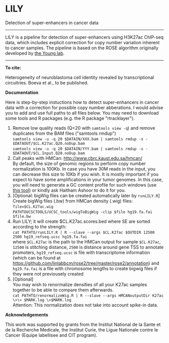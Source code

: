# LILY
Detection of super-enhancers in cancer data    

---------------------------------------------------------------------------------------------------------------------------

LILY is a pipeline for detection of super-enhancers using H3K27ac ChIP-seq data, which includes explicit correction for copy number variation inherent to cancer samples. The pipeline is based on the ROSE algorithm originally developed by [the Young lab](http://younglab.wi.mit.edu/super_enhancer_code.html). 

---------------------------------------------------------------------------------------------------------------------------

**To cite:**

Heterogeneity of neuroblastoma cell identity revealed by transcriptional circuitries. Boeva et al., to be published.

**Documentation**

Here is step-by-step instuctions how to detect super-enhancers in cancer data with a correction for possible copy number abberations. I would advise you to add and use full paths to all files below. You may need to download some tools and R packages (e.g. the R package "rtracklayer").
1. Remove low quality reads (Q\<20 with `samtools view -q`) and remove duplicates from the BAM files ("samtools rmdup")  
`samtools view -u -q 20 $DATAIN/XXX.bam | samtools rmdup -s - $DATAOUT/$CL.K27ac.Q20.noDup.bam`  
`samtools view -u -q 20 $DATAIN/YYY.bam | samtools rmdup -s - $DATAOUT/$CL.Input.Q20.noDup.bam`  
2. Call peaks with HMCan: http://www.cbrc.kaust.edu.sa/hmcan/  
By default, the size of genomic regions to perform copy number normalization is 100Kb. In case you have 30M reads in the input, you can decrease this size to 10Kb if you wish. It is mostly important if you expect to have some amplifications in your tumor genomes. In this case, you will need to generate a GC content profile for such windows (use [this tool](http://www.cbrc.kaust.edu.sa/hmcan/GCCount.tar.gz)) or kindly ask Haitham Ashoor to do it for you.  
3. [Optional: bigWig files can be created automatically later by `runLILY.R`] 
Create bigWig files (.bw) from HMCan density (.wig) files:  
`file=$CL.K27ac.wig`   
`PATHTOUCSCTOOLS/UCSC_tools/wigToBigWig -clip $file hg19.fa.fai $file.bw`  
4. Run LILY; it will create $CL.K27ac.scores.bed where SE are sorted according to the strength:  
`cat PATHTO/runLILY.R | R --slave --args $CL.K27ac $OUTDIR 12500 2500 hg19_refseq.ucsc hg19.fa.fai`  
where `$CL.K27ac` is the path to the HMCan output for sample `$CL.K27ac`, `12500` is stitching distance, `2500` is distance around gene TSS to annotate promoters, `hg19_refseq.ucsc` is file with transcriptome information (which can be found at https://github.com/linlabbcm/rose2/tree/master/rose2/annotation) and `hg19.fa.fai` is a file with chromosome lengths to create bigwig files if they were not previousely created 
5. [Optional]  
You may wish to renormalize densities of all your K27ac samples together to be able to compare them afterwards.  
`cat PATHTO/renormalizeWig.R | R --slave --args HMCANoutputDir K27ac \>\> $MARK.log \>$MARK.log`  
Attention: This normalization does not take into account spike-in data.  

**Acknowledgements**

This work was supported by grants from the Institut National de la Sante et de la Recherche Medicale, the Institut Curie, the Ligue Nationale contre le Cancer (Equipe labellisee and CIT program).

